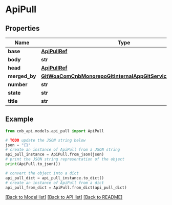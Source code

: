 # ApiPull


## Properties

Name | Type | Description | Notes
------------ | ------------- | ------------- | -------------
**base** | [**ApiPullRef**](ApiPullRef.md) |  | [optional] 
**body** | **str** |  | [optional] 
**head** | [**ApiPullRef**](ApiPullRef.md) |  | [optional] 
**merged_by** | [**GitWoaComCnbMonorepoGitInternalAppGitServiceBffApiUserInfo**](GitWoaComCnbMonorepoGitInternalAppGitServiceBffApiUserInfo.md) |  | [optional] 
**number** | **str** |  | [optional] 
**state** | **str** |  | [optional] 
**title** | **str** |  | [optional] 

## Example

```python
from cnb_api.models.api_pull import ApiPull

# TODO update the JSON string below
json = "{}"
# create an instance of ApiPull from a JSON string
api_pull_instance = ApiPull.from_json(json)
# print the JSON string representation of the object
print(ApiPull.to_json())

# convert the object into a dict
api_pull_dict = api_pull_instance.to_dict()
# create an instance of ApiPull from a dict
api_pull_from_dict = ApiPull.from_dict(api_pull_dict)
```
[[Back to Model list]](../README.md#documentation-for-models) [[Back to API list]](../README.md#documentation-for-api-endpoints) [[Back to README]](../README.md)


